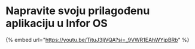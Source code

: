 # Napravite svoju prilagođenu aplikaciju u Infor OS



{% embed url="https://youtu.be/TituJ3ljVQA?si=_9VWR1EAhWYjpBRb" %}
